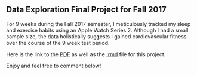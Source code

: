 ## Data Exploration Final Project for Fall 2017

For 9 weeks during the Fall 2017 semester, I meticulously tracked my sleep and exercise habits using an Apple Watch Series 2.
Although I had a small sample size, the data holistically suggests I gained cardiovascular fitness over the course of the 9 week 
test period. 

Here is the link to the [PDF](https://sokolj.com/assets/Sokol_DE__Project_Final.1.7.2018.pdf) as well as the [.rmd](https://sokolj.com/assets/Sokol_DE_Project_Final.1.8.2018.Rmd) file for this project. 

Enjoy and feel free to comment below! 
